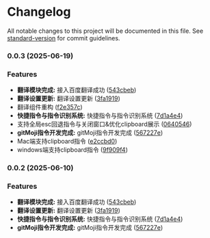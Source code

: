# Changelog

All notable changes to this project will be documented in this file. See [standard-version](https://github.com/conventional-changelog/standard-version) for commit guidelines.

### 0.0.3 (2025-06-19)


### Features

* **翻译模块完成:** 接入百度翻译成功 ([543cbeb](https://github.com/Jimmylxue/snow-tools/commit/543cbeb9c165b0082ea18326806c325fbd0e15f4))
* **翻译设置更新:** 翻译设置更新 ([3fa1919](https://github.com/Jimmylxue/snow-tools/commit/3fa1919a9824174b93f4edbbd18a9fd3159ca2ac))
* 翻译组件重构 ([f2e357c](https://github.com/Jimmylxue/snow-tools/commit/f2e357ce1398ed84faab477713bba6cd152c9cc5))
* **快捷指令与指令识别系统:** 快捷指令与指令识别系统 ([7d1a4e4](https://github.com/Jimmylxue/snow-tools/commit/7d1a4e45492b2b44ccb47f892b41156913fbc6ab))
* 支持全局esc回退指令与关闭窗口&优化clipboard展示 ([0640546](https://github.com/Jimmylxue/snow-tools/commit/06405461396be24e2e393d00003949ce7b155c90))
* **gitMoji指令开发完成:** gitMoji指令开发完成 ([567227e](https://github.com/Jimmylxue/snow-tools/commit/567227e65436a51e643b024749710aefe51add6a))
* Mac端支持clipboard指令 ([e2ccbd0](https://github.com/Jimmylxue/snow-tools/commit/e2ccbd0cf2cadae00c543eb02a75ca9cc9647946))
* windows端支持clipboard指令 ([9f909f4](https://github.com/Jimmylxue/snow-tools/commit/9f909f44a8039564f2f61f315e0d8b4874b56a90))

### 0.0.2 (2025-06-10)


### Features

* **翻译模块完成:** 接入百度翻译成功 ([543cbeb](https://github.com/Jimmylxue/snow-tools/commit/543cbeb9c165b0082ea18326806c325fbd0e15f4))
* **翻译设置更新:** 翻译设置更新 ([3fa1919](https://github.com/Jimmylxue/snow-tools/commit/3fa1919a9824174b93f4edbbd18a9fd3159ca2ac))
* **快捷指令与指令识别系统:** 快捷指令与指令识别系统 ([7d1a4e4](https://github.com/Jimmylxue/snow-tools/commit/7d1a4e45492b2b44ccb47f892b41156913fbc6ab))
* **gitMoji指令开发完成:** gitMoji指令开发完成 ([567227e](https://github.com/Jimmylxue/snow-tools/commit/567227e65436a51e643b024749710aefe51add6a))
